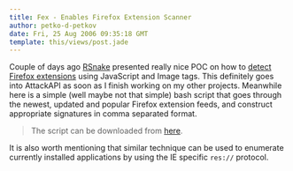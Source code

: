 ```yaml
---
title: Fex - Enables Firefox Extension Scanner
author: petko-d-petkov
date: Fri, 25 Aug 2006 09:35:18 GMT
template: this/views/post.jade
---
```


Couple of days ago [RSnake](http://ha.ckers.org) presented really nice POC on how to [detect Firefox extensions](http://ha.ckers.org/blog/20060823/detecting-firefox-extentions/) using JavaScript and Image tags. This definitely goes into AttackAPI as soon as I finish working on my other projects. Meanwhile here is a simple (well maybe not that simple) bash script that goes through the newest, updated and popular Firefox extension feeds, and construct appropriate signatures in comma separated format.

> The script can be downloaded from [here](http://www.gnucitizen.org/static/blog/2006/08/fex.sh).

It is also worth mentioning that similar technique can be used to enumerate currently installed applications by using the IE specific `res://` protocol.
